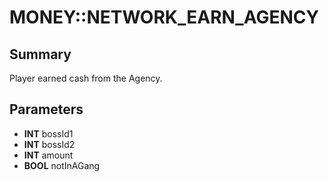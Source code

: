 # MONEY::NETWORK_EARN_AGENCY

## Summary
Player earned cash from the Agency.

## Parameters
* **INT** bossId1
* **INT** bossId2
* **INT** amount
* **BOOL** notInAGang